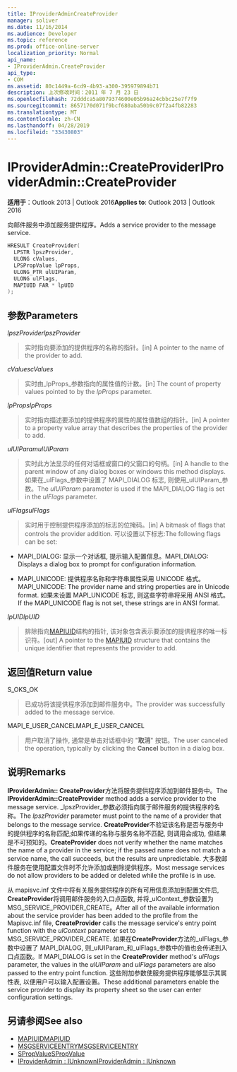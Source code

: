 ```yaml
---
title: IProviderAdminCreateProvider
manager: soliver
ms.date: 11/16/2014
ms.audience: Developer
ms.topic: reference
ms.prod: office-online-server
localization_priority: Normal
api_name:
- IProviderAdmin.CreateProvider
api_type:
- COM
ms.assetid: 80c1449a-6cd9-4b93-a300-395979894b71
description: 上次修改时间：2011 年 7 月 23 日
ms.openlocfilehash: 72dddca5a8079374600e05b96a24cbbc25e7f7f9
ms.sourcegitcommit: 8657170d071f9bcf680aba50b9c07f2a4fb82283
ms.translationtype: MT
ms.contentlocale: zh-CN
ms.lasthandoff: 04/28/2019
ms.locfileid: "33430803"
---
```

# <a name="iprovideradmincreateprovider"></a><span data-ttu-id="01827-103">IProviderAdmin::CreateProvider</span><span class="sxs-lookup"><span data-stu-id="01827-103">IProviderAdmin::CreateProvider</span></span>

<span data-ttu-id="01827-104">**适用于**：Outlook 2013 | Outlook 2016</span><span class="sxs-lookup"><span data-stu-id="01827-104">**Applies to**: Outlook 2013 | Outlook 2016</span></span> 
  
<span data-ttu-id="01827-105">向邮件服务中添加服务提供程序。</span><span class="sxs-lookup"><span data-stu-id="01827-105">Adds a service provider to the message service.</span></span> 
  
```cpp
HRESULT CreateProvider(
  LPSTR lpszProvider,
  ULONG cValues,
  LPSPropValue lpProps,
  ULONG_PTR ulUIParam,
  ULONG ulFlags,
  MAPIUID FAR * lpUID
);
```

## <a name="parameters"></a><span data-ttu-id="01827-106">参数</span><span class="sxs-lookup"><span data-stu-id="01827-106">Parameters</span></span>

 <span data-ttu-id="01827-107">_lpszProvider_</span><span class="sxs-lookup"><span data-stu-id="01827-107">_lpszProvider_</span></span>
  
> <span data-ttu-id="01827-108">实时指向要添加的提供程序的名称的指针。</span><span class="sxs-lookup"><span data-stu-id="01827-108">[in] A pointer to the name of the provider to add.</span></span>
    
 <span data-ttu-id="01827-109">_cValues_</span><span class="sxs-lookup"><span data-stu-id="01827-109">_cValues_</span></span>
  
> <span data-ttu-id="01827-110">实时由_lpProps_参数指向的属性值的计数。</span><span class="sxs-lookup"><span data-stu-id="01827-110">[in] The count of property values pointed to by the  _lpProps_ parameter.</span></span> 
    
 <span data-ttu-id="01827-111">_lpProps_</span><span class="sxs-lookup"><span data-stu-id="01827-111">_lpProps_</span></span>
  
> <span data-ttu-id="01827-112">实时指向描述要添加的提供程序的属性的属性值数组的指针。</span><span class="sxs-lookup"><span data-stu-id="01827-112">[in] A pointer to a property value array that describes the properties of the provider to add.</span></span>
    
 <span data-ttu-id="01827-113">_ulUIParam_</span><span class="sxs-lookup"><span data-stu-id="01827-113">_ulUIParam_</span></span>
  
> <span data-ttu-id="01827-114">实时此方法显示的任何对话框或窗口的父窗口的句柄。</span><span class="sxs-lookup"><span data-stu-id="01827-114">[in] A handle to the parent window of any dialog boxes or windows this method displays.</span></span> <span data-ttu-id="01827-115">如果在_ulFlags_参数中设置了 MAPI_DIALOG 标志, 则使用_ulUIParam_参数。</span><span class="sxs-lookup"><span data-stu-id="01827-115">The  _ulUIParam_ parameter is used if the MAPI_DIALOG flag is set in the  _ulFlags_ parameter.</span></span> 
    
 <span data-ttu-id="01827-116">_ulFlags_</span><span class="sxs-lookup"><span data-stu-id="01827-116">_ulFlags_</span></span>
  
> <span data-ttu-id="01827-117">实时用于控制提供程序添加的标志的位掩码。</span><span class="sxs-lookup"><span data-stu-id="01827-117">[in] A bitmask of flags that controls the provider addition.</span></span> <span data-ttu-id="01827-118">可以设置以下标志:</span><span class="sxs-lookup"><span data-stu-id="01827-118">The following flags can be set:</span></span>
    
  - <span data-ttu-id="01827-119">MAPI_DIALOG: 显示一个对话框, 提示输入配置信息。</span><span class="sxs-lookup"><span data-stu-id="01827-119">MAPI_DIALOG: Displays a dialog box to prompt for configuration information.</span></span>
      
  - <span data-ttu-id="01827-120">MAPI_UNICODE: 提供程序名称和字符串属性采用 UNICODE 格式。</span><span class="sxs-lookup"><span data-stu-id="01827-120">MAPI_UNICODE: The provider name and string properties are in Unicode format.</span></span> <span data-ttu-id="01827-121">如果未设置 MAPI_UNICODE 标志, 则这些字符串将采用 ANSI 格式。</span><span class="sxs-lookup"><span data-stu-id="01827-121">If the MAPI_UNICODE flag is not set, these strings are in ANSI format.</span></span>
    
 <span data-ttu-id="01827-122">_lpUID_</span><span class="sxs-lookup"><span data-stu-id="01827-122">_lpUID_</span></span>
  
> <span data-ttu-id="01827-123">排除指向[MAPIUID](mapiuid.md)结构的指针, 该对象包含表示要添加的提供程序的唯一标识符。</span><span class="sxs-lookup"><span data-stu-id="01827-123">[out] A pointer to the [MAPIUID](mapiuid.md) structure that contains the unique identifier that represents the provider to add.</span></span> 
    
## <a name="return-value"></a><span data-ttu-id="01827-124">返回值</span><span class="sxs-lookup"><span data-stu-id="01827-124">Return value</span></span>

<span data-ttu-id="01827-125">S_OK</span><span class="sxs-lookup"><span data-stu-id="01827-125">S_OK</span></span> 
  
> <span data-ttu-id="01827-126">已成功将该提供程序添加到邮件服务中。</span><span class="sxs-lookup"><span data-stu-id="01827-126">The provider was successfully added to the message service.</span></span>
    
<span data-ttu-id="01827-127">MAPI_E_USER_CANCEL</span><span class="sxs-lookup"><span data-stu-id="01827-127">MAPI_E_USER_CANCEL</span></span> 
  
> <span data-ttu-id="01827-128">用户取消了操作, 通常是单击对话框中的 "**取消**" 按钮。</span><span class="sxs-lookup"><span data-stu-id="01827-128">The user canceled the operation, typically by clicking the **Cancel** button in a dialog box.</span></span> 
    
## <a name="remarks"></a><span data-ttu-id="01827-129">说明</span><span class="sxs-lookup"><span data-stu-id="01827-129">Remarks</span></span>

<span data-ttu-id="01827-130">**IProviderAdmin:: CreateProvider**方法将服务提供程序添加到邮件服务中。</span><span class="sxs-lookup"><span data-stu-id="01827-130">The **IProviderAdmin::CreateProvider** method adds a service provider to the message service.</span></span> <span data-ttu-id="01827-131">_lpszProvider_参数必须指向属于邮件服务的提供程序的名称。</span><span class="sxs-lookup"><span data-stu-id="01827-131">The  _lpszProvider_ parameter must point to the name of a provider that belongs to the message service.</span></span> <span data-ttu-id="01827-132">**CreateProvider**不验证该名称是否与服务中的提供程序的名称匹配;如果传递的名称与服务名称不匹配, 则调用会成功, 但结果是不可预知的。</span><span class="sxs-lookup"><span data-stu-id="01827-132">**CreateProvider** does not verify whether the name matches the name of a provider in the service; if the passed name does not match a service name, the call succeeds, but the results are unpredictable.</span></span> <span data-ttu-id="01827-133">大多数邮件服务在使用配置文件时不允许添加或删除提供程序。</span><span class="sxs-lookup"><span data-stu-id="01827-133">Most message services do not allow providers to be added or deleted while the profile is in use.</span></span> 
  
<span data-ttu-id="01827-134">从 mapisvc.inf 文件中将有关服务提供程序的所有可用信息添加到配置文件后, **CreateProvider**将调用邮件服务的入口点函数, 并将_ulContext_参数设置为 MSG_SERVICE_PROVIDER_CREATE。</span><span class="sxs-lookup"><span data-stu-id="01827-134">After all of the available information about the service provider has been added to the profile from the Mapisvc.inf file, **CreateProvider** calls the message service's entry point function with the  _ulContext_ parameter set to MSG_SERVICE_PROVIDER_CREATE.</span></span> <span data-ttu-id="01827-135">如果在**CreateProvider**方法的_ulFlags_参数中设置了 MAPI_DIALOG, 则_ulUIParam_和_ulFlags_参数中的值也会传递到入口点函数。</span><span class="sxs-lookup"><span data-stu-id="01827-135">If MAPI_DIALOG is set in the **CreateProvider** method's  _ulFlags_ parameter, the values in the  _ulUIParam_ and  _ulFlags_ parameters are also passed to the entry point function.</span></span> <span data-ttu-id="01827-136">这些附加参数使服务提供程序能够显示其属性表, 以便用户可以输入配置设置。</span><span class="sxs-lookup"><span data-stu-id="01827-136">These additional parameters enable the service provider to display its property sheet so the user can enter configuration settings.</span></span> 
  
## <a name="see-also"></a><span data-ttu-id="01827-137">另请参阅</span><span class="sxs-lookup"><span data-stu-id="01827-137">See also</span></span>

- [<span data-ttu-id="01827-138">MAPIUID</span><span class="sxs-lookup"><span data-stu-id="01827-138">MAPIUID</span></span>](mapiuid.md)  
- [<span data-ttu-id="01827-139">MSGSERVICEENTRY</span><span class="sxs-lookup"><span data-stu-id="01827-139">MSGSERVICEENTRY</span></span>](msgserviceentry.md)  
- [<span data-ttu-id="01827-140">SPropValue</span><span class="sxs-lookup"><span data-stu-id="01827-140">SPropValue</span></span>](spropvalue.md)  
- [<span data-ttu-id="01827-141">IProviderAdmin : IUnknown</span><span class="sxs-lookup"><span data-stu-id="01827-141">IProviderAdmin : IUnknown</span></span>](iprovideradminiunknown.md)

